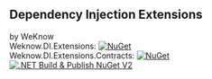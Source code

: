 ## Dependency Injection Extensions 
by WeKnow  
Weknow.DI.Extensions: [![NuGet](https://img.shields.io/nuget/v/Weknow.DI.Extensions.svg)](https://www.nuget.org/packages/Weknow.DI.Extensions/)  
Weknow.DI.Extensions.Contracts: [![NuGet](https://img.shields.io/nuget/v/Weknow.DI.Extensions.Contracts.svg)](https://www.nuget.org/packages/Weknow.DI.Extensions.Contracts/)  
[![.NET Build & Publish NuGet V2](https://github.com/weknow-network/Weknow-DI-Extensions/workflows/deploy.yml/badge.svg)](https://github.com/weknow-network/Weknow-DI-Extensions/blob/main/.github/workflows/Deploy.yml)
